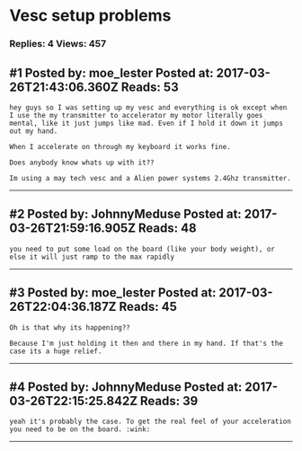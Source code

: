 # Vesc setup problems

### Replies: 4 Views: 457

## \#1 Posted by: moe_lester Posted at: 2017-03-26T21:43:06.360Z Reads: 53

```
hey guys so I was setting up my vesc and everything is ok except when I use the my transmitter to accelerator my motor literally goes mental, like it just jumps like mad. Even if I hold it down it jumps out my hand. 

When I accelerate on through my keyboard it works fine. 

Does anybody know whats up with it?? 

Im using a may tech vesc and a Alien power systems 2.4Ghz transmitter.
```

---
## \#2 Posted by: JohnnyMeduse Posted at: 2017-03-26T21:59:16.905Z Reads: 48

```
you need to put some load on the board (like your body weight), or else it will just ramp to the max rapidly
```

---
## \#3 Posted by: moe_lester Posted at: 2017-03-26T22:04:36.187Z Reads: 45

```
Oh is that why its happening?? 

Because I'm just holding it then and there in my hand. If that's the case its a huge relief.
```

---
## \#4 Posted by: JohnnyMeduse Posted at: 2017-03-26T22:15:25.842Z Reads: 39

```
yeah it's probably the case. To get the real feel of your acceleration you need to be on the board. :wink:
```

---
